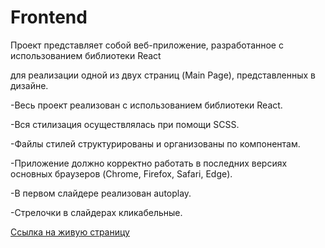 # Frontend

Проект представляет собой веб-приложение, разработанное с использованием библиотеки React 

для реализации одной из двух страниц (Main Page), представленных в дизайне. 

-Весь проект реализован с использованием библиотеки React.

-Вся стилизация осуществлялась при помощи SCSS.

-Файлы стилей структурированы и организованы по компонентам.

-Приложение должно корректно работать в последних версиях основных браузеров (Chrome, Firefox, Safari, Edge).

-В первом слайдере реализован autoplay.

-Стрелочки в слайдерах кликабельные.

[Ссылка на живую страницу](https://oleksandr-pik.github.io/ignat-react-app/)

